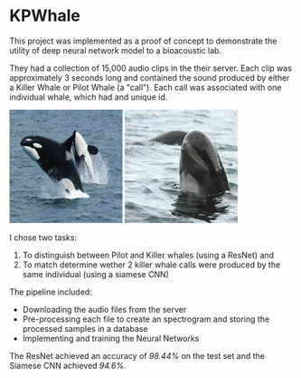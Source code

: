 # KPWhale


This project was implemented as a proof of concept to demonstrate the utility of deep neural network model to a bioacoustic lab.

They had a collection of 15,000 audio clips in the their server. Each clip was approximately 3 seconds long and contained the sound produced by either a Killer Whale or Pilot Whale (a "call"). Each call was associated with one individual whale, which had and unique id.

![killer whale](_static/killer_whale.png "Killer Whale")  ![pilot whale](_static/pilot_whale.png "Pilot Whale")

I chose two tasks:

1) To distinguish between Pilot and Killer whales (using a ResNet) and
2) To match determine wether 2 killer whale calls were produced by the same individual (using a siamese CNN)


The pipeline included:
* Downloading the audio files from the server
* Pre-processing each file to create an spectrogram and storing the processed samples in a database
* Implementing and training the Neural Networks



The ResNet achieved an accuracy of *98.44%* on the test set and the Siamese CNN achieved *94.6%*.
